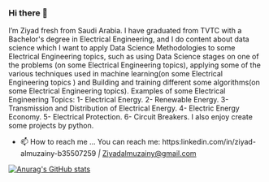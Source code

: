 ### Hi there 👋 

I’m Ziyad fresh from Saudi Arabia. I have graduated from TVTC with a Bachelor's degree in Electrical Engineering, and I do content about data science which I want to apply Data Science Methodologies to some Electrical Engineering topics, such as using Data Science stages on one of the problems (on some Electrical Engineering topics), applying some of the various techniques used in machine learning(on some Electrical Engineering topics ) and Building and training different some algorithms(on some Electrical Engineering topics). Examples of some Electrical Engineering Topics: 1- Electrical Energy. 2- Renewable Energy. 3- Transmission and Distribution of Electrical Energy. 4- Electric Energy Economy. 5- Electrical Protection. 6- Circuit Breakers. 
I also enjoy create some projects by python. 
- 📫 How to reach me ...
You can reach me: https:linkedin.com/in/ziyad-almuzainy-b35507259 *|* Ziyadalmuzainy@gmail.com
 
 [![Anurag's GitHub stats](https://github-readme-stats.vercel.app/api?username=ZiyadAlmuzainy)](https://github.com/anuraghazra/github-readme-stats)
 




